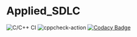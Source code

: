 # Applied_SDLC
![C/C++ CI](https://github.com/99002482/Applied_SDLC/workflows/C/C++%20CI/badge.svg)
![cppcheck-action](https://github.com/99002482/Applied_SDLC/workflows/cppcheck-action/badge.svg)
[![Codacy Badge](https://app.codacy.com/project/badge/Grade/9207515ccb914da7bef85956de5800d6)](https://www.codacy.com/gh/99002482/Applied_SDLC/dashboard?utm_source=github.com&amp;utm_medium=referral&amp;utm_content=99002482/Applied_SDLC&amp;utm_campaign=Badge_Grade)
